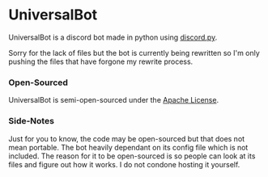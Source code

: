 # UniversalBot
UniversalBot is a discord bot made in python using [discord.py](https://rapptz.github.io/discord.py/docs/index.html). 

Sorry for the lack of files but the bot is currently being rewritten so I'm only pushing the files that have forgone my rewrite process.

### Open-Sourced
UniversalBot is semi-open-sourced under the [Apache License](https://github.com/InternalCosmos/UniversalBot/blob/master/LICENSE).

### Side-Notes
Just for you to know, the code may be open-sourced but that does not mean portable. The bot heavily dependant on its config file which is not included. The reason for it to be open-sourced is so people can look at its files and figure out how it works. I do not condone hosting it yourself.
